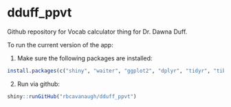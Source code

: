 
# dduff\_ppvt

<!-- badges: start -->
<!-- badges: end -->

Github repository for Vocab calculator thing for Dr. Dawna Duff.

To run the current version of the app:

1.  Make sure the following packages are installed:

``` r
install.packages(c("shiny", "waiter", "ggplot2", "dplyr", "tidyr", "tibble", "faux", "shinipsum"))
```

2.  Run via github:

``` r
shiny::runGitHub("rbcavanaugh/dduff_ppvt")
```
